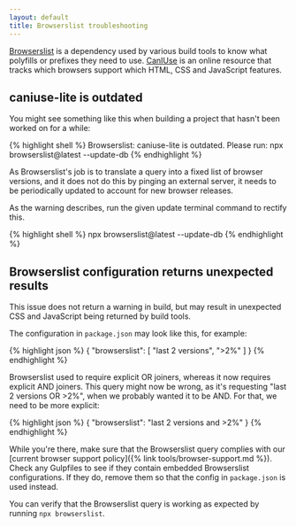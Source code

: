 ```yaml
---
layout: default
title: Browserslist troubleshooting
---
```


[Browserslist](https://github.com/browserslist/browserslist) is a dependency used by various build tools to know what polyfills or prefixes they need to use. [CanIUse](https://caniuse.com) is an online resource that tracks which browsers support which HTML, CSS and JavaScript features.

## caniuse-lite is outdated

You might see something like this when building a project that hasn't been worked on for a while: 

{% highlight shell %}
Browserslist: caniuse-lite is outdated. Please run:
npx browserslist@latest --update-db
{% endhighlight %}

As Browserslist's job is to translate a query into a fixed list of browser versions, and it does not do this by pinging an external server, it needs to be periodically updated to account for new browser releases.

As the warning describes, run the given update terminal command to rectify this.

{% highlight shell %}
npx browserslist@latest --update-db
{% endhighlight %}

## Browserslist configuration returns unexpected results

This issue does not return a warning in build, but may result in unexpected CSS and JavaScript being returned by build tools. 

The configuration in `package.json` may look like this, for example: 

{% highlight json %}
{ 
  "browserslist": [
	"last 2 versions",
	">2%"
  ]
}
{% endhighlight %}

Browserslist used to require explicit OR joiners, whereas it now requires explicit AND joiners. This query might now be wrong, as it's requesting "last 2 versions OR >2%", when we probably wanted it to be AND. For that, we need to be more explicit:

{% highlight json %}
{ 
  "browserslist": "last 2 versions and >2%"
}
{% endhighlight %}

While you're there, make sure that the Browserslist query complies with our [current browser support policy]({% link tools/browser-support.md %}). Check any Gulpfiles to see if they contain embedded Browserslist configurations. If they do, remove them so that the config in `package.json` is used instead.

You can verify that the Browserslist query is working as expected by running `npx browserslist`.
